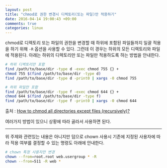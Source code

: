 ```yaml
---
layout: post
title: "chmod로 권한 변경시 디렉토리(또는 파일)만 적용하기"
date: 2016-04-14 19:00:43 +09:00
comments: true
categories: linux
---
```

chmod로 디렉토리 또는 파일의 권한을 변경할 때 하위에 포함된 파일들까지 일괄 적용을 하기 위해 `-R` 옵션을 사용할 수 있다. 그런데 이 경우는 하위의 모든 디렉토리와 파일에 적용된다. 아래는 하위의 디렉토리만 또는 파일만 적용하도록 하는 방법을 안내한다.

```bash
# 하위 디렉토리만 포함
find /path/to/base/dir -type d -exec chmod 755 {} +
chmod 755 $(find /path/to/base/dir -type d)
find /path/to/base/dir -type d -print0 | xargs -0 chmod 755

# 하위 파일만 포함
find /path/to/base/dir -type f -exec chmod 644 {} +
chmod 644 $(find /path/to/base/dir -type f)
find /path/to/base/dir -type f -print0 | xargs -0 chmod 644
```

출처 : [How to chmod all directories except files (recursively)?](http://superuser.com/a/91938)

여러가지 방법이 있으니 상황에 따라 골라서 사용하면 된다.

---

위 주제와 관련있는 내용은 아니지만 덤으로 chown 사용시 기존에 지정된 사용자에 따라 적용 여부를 결정할 수 있는 명령도 아래에 안내한다.

```bash
# chown 특정 사용자만 변경
chown --from=root.root web.usergroup * -R
chown --from=511 -R web *
```

